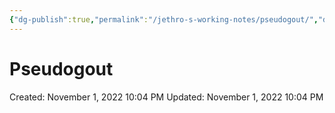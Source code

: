 ```yaml
---
{"dg-publish":true,"permalink":"/jethro-s-working-notes/pseudogout/","dgPassFrontmatter":true}
---
```



# Pseudogout

Created: November 1, 2022 10:04 PM
Updated: November 1, 2022 10:04 PM